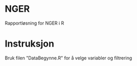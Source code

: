 # NGER

Rapportløsning for NGER i R

# Instruksjon

Bruk filen "DataBegynne.R" for å velge variabler og filtrering
